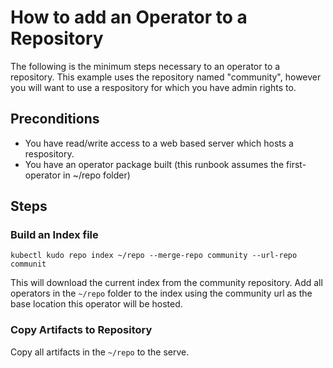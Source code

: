 # How to add an Operator to a Repository

The following is the minimum steps necessary to an operator to a repository.  This example uses the repository named "community", however you will want to use a respository for which you have admin rights to.

## Preconditions

* You have read/write access to a web based server which hosts a respository.
* You have an operator package built (this runbook assumes the first-operator in ~/repo folder)

## Steps

### Build an Index file

```
kubectl kudo repo index ~/repo --merge-repo community --url-repo communit
```
This will download the current index from the community repository.  Add all operators in the `~/repo` folder to the index using the community url as the base location this operator will be hosted.

### Copy Artifacts to Repository

Copy all artifacts in the `~/repo` to the serve.
